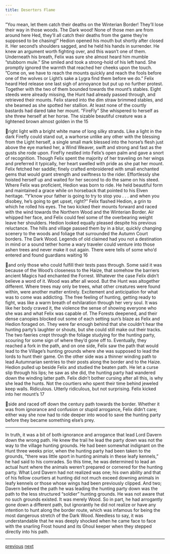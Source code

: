 ```yaml
---
title: Deserters Flame
---
```

”You mean, let them catch their deaths on the Winterian Border! They’ll
lose their way in those woods. The Dark wood! None of those men are from
around here Hed, they’ll all catch their deaths from the game they’re supposed to
be chasing!”
Hedion opened his mouth but shortly after closed it. Her second’s
shoulders sagged, and he held his hands in surrender. He knew an argument
worth fighting over, and this wasn’t one of them. Underneath his breath, Felix
was sure she almost heard him mumble
”stubborn mule.”
She smiled and took a strong-hold of his left hand. She promptly ignored
the warmth that reached her cheeks upon the touch.
”Come on, we have to reach the mounts quickly and reach the fools
before one of the wolves or Light’s sake a Lygra find them before we do.”
Felix heard Hed release one last sigh of annoyance but put up no further
protest. Together with the two of them bounded towards the mount’s stables.
Eight steeds were already missing, the Hunt had already passed through, and
retrieved their mounts. Felix stared into the dim straw brimmed stables, and she
beamed as she spotted her stallion. At least none of the courtly bastards had
dared take her mount. ”FireFly” She whispered to herself as she threw herself at
her horse.
The sizable beautiful creature was a lightened brown almost golden in the
15

right light with a bright white mane of long silky strands. Like a light in the dark
Firefly could stand out, a warhorse unlike any other with the blessing from the
Light herself, a single small mark blessed into the horse’s flesh just above the eye
marked her, a Wind Weaver, swift and strong and fast as the gusts she rode upon.
FireFly nestled into Felix’s open palm and gave a snort of recognition.
Though Felix spent the majority of her traveling on her wings and preferred it
typically, her heart swelled with pride as she pat her mount. Felix fetched her
saddle; finely crafted embroidered with small enchanted gems that would grant
strength and swiftness to the rider. Effortlessly she hoisted herself up and waited
for her second to do the same on his steed. Where Felix was proficient, Hedion
was born to ride. He held beautiful form and maintained a grace while on
horseback that pointed to his Elven heritage.
”Y’know your father is going to try to stop you . . . and when you
disobey, he’s going to get upset, right?”
Felix flashed Hedion, a grin to which he rolled his eyes. The two kicked
their mounts forward and raced with the wind towards the Northern Wood and
the Winterian Border. Air whipped her face, and Felix could feel some of the
overbearing weight leave her shoulders. Hedion looked equally pleased despite
his previous reluctance. The hills and village passed them by in a blur, quickly
changing scenery to the woods and foliage that surrounded the Autumn Court
borders. The Dark Wood.
Legends of old claimed had you not a destination in mind or a sound
tether home a wary traveler could venture into those ashen trees and never make
it out again. There were tells of some who’d entered and found guardians waiting
16

and only those who could fulfill their tests pass through. Some said it was
because of the Wood’s closeness to the Haize, that somehow the barriers ancient
Magics had enchanted the Forrest.
Whatever the case Felix didn’t believe a word of it. Wood was after all
wood. But the Hunt was altogether different. Where trees may only be trees,
what other creatures were found within, were another matter entirely.
Excitement and anticipation for what was to come was addicting. The
free feeling of hunting, getting ready to fight, was like a warm breath of
exhilaration through her very soul. It was like her body craved it, the violence the
sense of showing everyone who she was and what Felix was capable of.
The Forests deepened, and their dense canopies blocked out some of each
setting sun’s blaze as Felix and Hedion foraged on. They were far enough behind
that she couldn’t hear the hunting party’s laughter or shouts, but she could still
make out their tracks. The two faeries crept through the foliage studying for the
hunting party, scouring for some sign of where they’d gone off to.
Eventually, they reached a fork in the path, and on one side, Felix saw the
path that would lead to the Village’s hunting grounds where she was supposed to
lead the lords to hunt their game. On the other side was a thinner winding path to
lead Autumnarian sentries to their posts along the border and to the Haize.
Hedion pulled up beside Felix and studied the beaten path. He let a curse slip
through his lips; he saw as she did, the hunting party had wandered down the
winding latter path. Felix didn’t bother cursing after all this, is why she lead the
hunts. Not the courtiers who spent their time behind jeweled keep walls.
Ridiculous. Utterly ridiculous, but not surprising. Felix kicked into her mount’s
17

side and raced off down the century path towards the border. Whether it was
from ignorance and confusion or stupid arrogance, Felix didn’t care; either way
she now had to ride deeper into wood to save the hunting party before they
became something else’s prey.
***
In truth, it was a bit of both ignorance and arrogance that lead Lord
Davern down the wrong path. He knew the trail he lead the party down was not
the way to the village hunting grounds. He had been somewhat indignant on the
Hunt three weeks prior, when the hunting party had been taken to the grounds,
“there was little sport in hunting animals in these leafy kennels,” he had said to
his comrades. So this time, he was determined to lead an actual hunt where the
animals weren’t prepared or cornered for the hunting party. What Lord Davern
had not realized was one; his own ability and that of his fellow courtiers at
hunting did not much exceed downing animals in leafy kennels or those whose
wings had been previously clipped. And two; Davern believed the path he was
leading the hunting party down was the path to the less structured “soldier”
hunting grounds. He was not aware that no such grounds existed. It was merely
Wood. So in part, he had arrogantly gone down a different path, but ignorantly he
did not realize or have any intention to hunt along the border route, which was
infamous for being the most dangerous stretch of the Dark Wood. Needless to
say, it was understandable that he was deeply shocked when he came face to face
with the snarling Frost hound and its Ghoul keeper when they stepped directly
into his path.
***


[previous](desertflame-02.html)
[next](desertflame-04.html)
